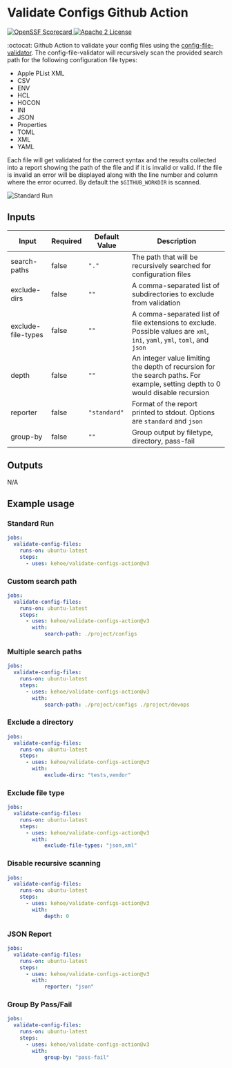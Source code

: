 # Validate Configs Github Action

<p>
  <a href="https://scorecard.dev/viewer/?uri=github.com/kehoecj/validate-configs-action">
    <img src="https://api.scorecard.dev/projects/github.com/kehoecj/validate-configs-action/badge" alt="OpenSSF Scorecard">
  </a>
  <a href="https://opensource.org/licenses/Apache-2.0">
    <img src="https://img.shields.io/badge/License-Apache_2.0-blue.svg" alt="Apache 2 License">
  </a>
</p>

:octocat: Github Action to validate your config files using the [config-file-validator](https://github.com/Boeing/config-file-validator). The config-file-validator will recursively scan the provided search path for the following configuration file types:

* Apple PList XML
* CSV
* ENV
* HCL
* HOCON
* INI
* JSON
* Properties
* TOML
* XML
* YAML



Each file will get validated for the correct syntax and the results collected into a report showing the path of the file and if it is invalid or valid. If the file is invalid an error will be displayed along with the line number and column where the error ocurred. By default the `$GITHUB_WORKDIR` is scanned.

![Standard Run](./img/standard_run.png)

## Inputs

| Input              | Required | Default Value | Description |
| ------------------ | -------- | ------------- | ----------- |
| search-paths       | false    | `"."`         | The path that will be recursively searched for configuration files |
| exclude-dirs       | false    | `""`          | A comma-separated list of subdirectories to exclude from validation |
| exclude-file-types | false    | `""`          | A comma-separated list of file extensions to exclude. Possible values are `xml`, `ini`, `yaml`, `yml`, `toml`, and `json` |
| depth              | false    | `""`          | An integer value limiting the depth of recursion for the search paths. For example, setting depth to 0 would disable recursion |
| reporter           | false    | `"standard"`  | Format of the report printed to stdout. Options are `standard` and `json` |
| group-by           | false    | `""`          | Group output by filetype, directory, pass-fail |


## Outputs

N/A

## Example usage

### Standard Run

```yml
jobs:
  validate-config-files:
    runs-on: ubuntu-latest
    steps:
      - uses: kehoe/validate-configs-action@v3
```

### Custom search path

```yml
jobs:
  validate-config-files:
    runs-on: ubuntu-latest
    steps:
      - uses: kehoe/validate-configs-action@v3
        with:
            search-path: ./project/configs
```

### Multiple search paths

```yml
jobs:
  validate-config-files:
    runs-on: ubuntu-latest
    steps:
      - uses: kehoe/validate-configs-action@v3
        with:
            search-path: ./project/configs ./project/devops
```

### Exclude a directory

```yml
jobs:
  validate-config-files:
    runs-on: ubuntu-latest
    steps:
      - uses: kehoe/validate-configs-action@v3
        with:
            exclude-dirs: "tests,vendor"
```

### Exclude file type

```yml
jobs:
  validate-config-files:
    runs-on: ubuntu-latest
    steps:
      - uses: kehoe/validate-configs-action@v3
        with:
            exclude-file-types: "json,xml"
```

### Disable recursive scanning

```yml
jobs:
  validate-config-files:
    runs-on: ubuntu-latest
    steps:
      - uses: kehoe/validate-configs-action@v3
        with:
            depth: 0
```

### JSON Report

```yml
jobs:
  validate-config-files:
    runs-on: ubuntu-latest
    steps:
      - uses: kehoe/validate-configs-action@v3
        with:
            reporter: "json"
```

### Group By Pass/Fail

```yml
jobs:
  validate-config-files:
    runs-on: ubuntu-latest
    steps:
      - uses: kehoe/validate-configs-action@v3
        with:
            group-by: "pass-fail"
```

